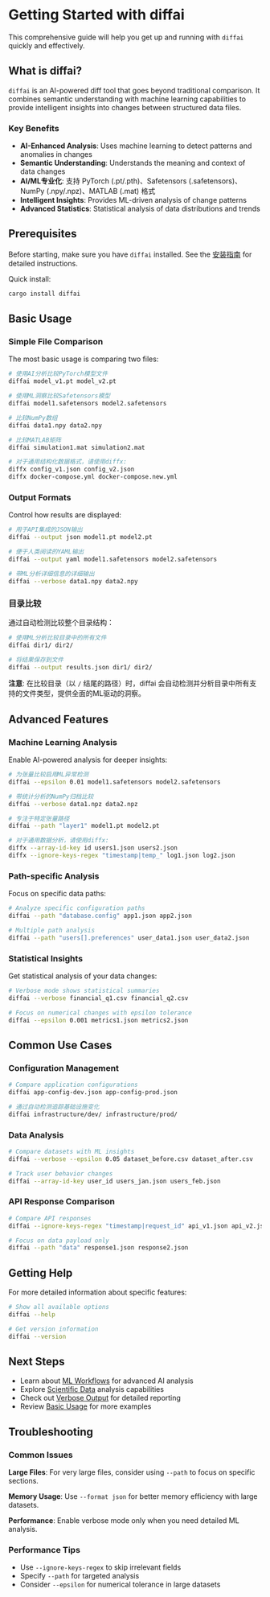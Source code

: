 # Getting Started with diffai

This comprehensive guide will help you get up and running with `diffai` quickly and effectively.

## What is diffai?

`diffai` is an AI-powered diff tool that goes beyond traditional comparison. It combines semantic understanding with machine learning capabilities to provide intelligent insights into changes between structured data files.

### Key Benefits

- **AI-Enhanced Analysis**: Uses machine learning to detect patterns and anomalies in changes
- **Semantic Understanding**: Understands the meaning and context of data changes
- **AI/ML专业化**: 支持 PyTorch (.pt/.pth)、Safetensors (.safetensors)、NumPy (.npy/.npz)、MATLAB (.mat) 格式
- **Intelligent Insights**: Provides ML-driven analysis of change patterns
- **Advanced Statistics**: Statistical analysis of data distributions and trends

## Prerequisites

Before starting, make sure you have `diffai` installed. See the [安装指南](installation_zh.md) for detailed instructions.

Quick install:
```bash
cargo install diffai
```

## Basic Usage

### Simple File Comparison

The most basic usage is comparing two files:

```bash
# 使用AI分析比较PyTorch模型文件
diffai model_v1.pt model_v2.pt

# 使用ML洞察比较Safetensors模型
diffai model1.safetensors model2.safetensors

# 比较NumPy数组
diffai data1.npy data2.npy

# 比较MATLAB矩阵
diffai simulation1.mat simulation2.mat

# 对于通用结构化数据格式，请使用diffx:
diffx config_v1.json config_v2.json
diffx docker-compose.yml docker-compose.new.yml
```

### Output Formats

Control how results are displayed:

```bash
# 用于API集成的JSON输出
diffai --output json model1.pt model2.pt

# 便于人类阅读的YAML输出
diffai --output yaml model1.safetensors model2.safetensors

# 带ML分析详细信息的详细输出
diffai --verbose data1.npy data2.npy
```

### 目录比较

通过自动检测比较整个目录结构：

```bash
# 使用ML分析比较目录中的所有文件
diffai dir1/ dir2/

# 将结果保存到文件
diffai --output results.json dir1/ dir2/
```

**注意**: 在比较目录（以 `/` 结尾的路径）时，diffai 会自动检测并分析目录中所有支持的文件类型，提供全面的ML驱动的洞察。

## Advanced Features

### Machine Learning Analysis

Enable AI-powered analysis for deeper insights:

```bash
# 为张量比较启用ML异常检测
diffai --epsilon 0.01 model1.safetensors model2.safetensors

# 带统计分析的NumPy归档比较
diffai --verbose data1.npz data2.npz

# 专注于特定张量路径
diffai --path "layer1" model1.pt model2.pt

# 对于通用数据分析，请使用diffx:
diffx --array-id-key id users1.json users2.json
diffx --ignore-keys-regex "timestamp|temp_" log1.json log2.json
```

### Path-specific Analysis

Focus on specific data paths:

```bash
# Analyze specific configuration paths
diffai --path "database.config" app1.json app2.json

# Multiple path analysis
diffai --path "users[].preferences" user_data1.json user_data2.json
```

### Statistical Insights

Get statistical analysis of your data changes:

```bash
# Verbose mode shows statistical summaries
diffai --verbose financial_q1.csv financial_q2.csv

# Focus on numerical changes with epsilon tolerance
diffai --epsilon 0.001 metrics1.json metrics2.json
```

## Common Use Cases

### Configuration Management

```bash
# Compare application configurations
diffai app-config-dev.json app-config-prod.json

# 通过自动检测追踪基础设施变化
diffai infrastructure/dev/ infrastructure/prod/
```

### Data Analysis

```bash
# Compare datasets with ML insights
diffai --verbose --epsilon 0.05 dataset_before.csv dataset_after.csv

# Track user behavior changes
diffai --array-id-key user_id users_jan.json users_feb.json
```

### API Response Comparison

```bash
# Compare API responses
diffai --ignore-keys-regex "timestamp|request_id" api_v1.json api_v2.json

# Focus on data payload only
diffai --path "data" response1.json response2.json
```

## Getting Help

For more detailed information about specific features:

```bash
# Show all available options
diffai --help

# Get version information
diffai --version
```

## Next Steps

- Learn about [ML Workflows](ml-workflows_zh.md) for advanced AI analysis
- Explore [Scientific Data](scientific-data_zh.md) analysis capabilities  
- Check out [Verbose Output](verbose-output.md) for detailed reporting
- Review [Basic Usage](basic-usage.md) for more examples

## Troubleshooting

### Common Issues

**Large Files**: For very large files, consider using `--path` to focus on specific sections.

**Memory Usage**: Use `--format json` for better memory efficiency with large datasets.

**Performance**: Enable verbose mode only when you need detailed ML analysis.

### Performance Tips

- Use `--ignore-keys-regex` to skip irrelevant fields
- Specify `--path` for targeted analysis
- Consider `--epsilon` for numerical tolerance in large datasets